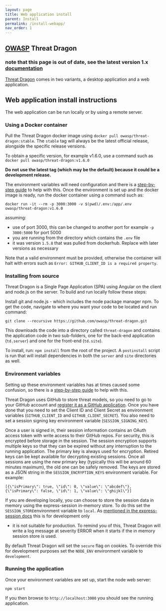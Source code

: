 ```yaml
---
layout: page
title: Web application install
parent: Install
permalink: /install-webapp/
nav_order: 1
---
```


## [OWASP](https://www.owasp.org) Threat Dragon

### note that this page is out of date, see the latest version 1.x [documentation][docsv1]

[Threat Dragon](http://owasp.org/www-project-threat-dragon) comes in two variants, a desktop application and a web application.

## Web application install instructions
The web application can be run locally or by using a remote server.

### Using a Docker container
Pull the Threat Dragon docker image using `docker pull owasp/threat-dragon:stable`.
The `stable` tag will always be the latest official release, alongside the specific release versions.

To obtain a specific version, for example v1.6.0, use a command such as `docker pull owasp/threat-dragon:v1.6.0`

**Do not use the latest tag (which may be the default) because it could be a development release.**

The environment variables will need configuration and there is a [step-by-step guide](/setup-env/) to help with this.
Once the environment is set up and the docker image is ready, run the docker container using a command such as:

```
docker run -it --rm -p 3000:3000 -v $(pwd)/.env:/app/.env owasp/threat-dragon:v1.6.0
```

assuming:
* use of port 3000, this can be changed to another port for example `-p 3000:5000` for port 5000
* you are running from the directory  which contains the `.env` file
* it was version `1.5.8` that was pulled from dockerhub. Replace with later versions as necessary

Note that a valid environment must  be provided, otherwise the container will halt with errors
such as `Error: GITHUB_CLIENT_ID is a required property`.

### Installing from source

Threat Dragon is a Single Page Application (SPA) using Angular on the client and node.js on the server.
To build and run locally follow these steps:

Install git and node.js - which includes the node package manager npm.
To get the code, navigate to where you want your code to be located and run command:

`git clone --recursive https://github.com/owasp/threat-dragon.git`

This downloads the code into a directory called `threat-dragon` and contains the application code in two sub-folders,
one for the back-end application (`td.server`) and one for the front-end (`td.site`).

To install, run: `npm install` from the root of the project.
A `postinstall` script is run that will install dependencies in both the `server` and `site` directories as well.

### Environment variables

Setting up these environment variables has at times caused some confusion,
so there is a [step-by-step guide](/setup-env/) to help with this. 

Threat Dragon uses GitHub to store threat models, so you need to go to your GitHub account and
[register it as a GitHub application](https://github.com/settings/applications/new).
Once you have done that you need to set the Client ID and Client Secret as environment variables
(`GITHUB_CLIENT_ID` and `GITHUB_CLIENT_SECRET`).
You also need to set a session signing key environment variable (`SESSION_SIGNING_KEY`).

Once a user is signed in, their session information contains an OAuth access token with write access to their GitHub repos.
For security, this is encrypted before storage in the session.
The session encryption supports multiple keys so that they can be expired
without any interruption to the running application. The primary key is always used for encryption. Retired keys can be kept available
for decrypting existing sessions. Once all sessions are using the new primary key (typically this will be around 60 minutes maximum),
the old one can be safely removed.
The keys are stored as a JSON string in  the `SESSION_ENCRYPTION_KEYS` environment variable. For example:

`[{\"isPrimary\": true, \"id\": 0, \"value\": \"abcdef\"}, {\"isPrimary\": false, \"id\": 1, \"value\": \"ghijkl\"}]`

If you are developing locally, you can choose to store the session data in memory using the express-session in-memory store.
To do this set the `SESSION_STORE`environment variable to `local`.
As [mentioned in the express-session docs](https://github.com/expressjs/session) this is for development only
- it is not suitable for production. To remind you of this, Threat Dragon will write a log message at severity ERROR when
it starts if the in memory session store is used.

By default Threat Dragon will set the `secure` flag on cookies.
To override this for development purposes set the `NODE_ENV` environment variable to `development`.

### Running the application

Once your environment variables are set up, start the node web server:

`npm start`

If you then browse to `http://localhost:3000` you should see the running application.

[docsv1]: https://owasp.org/www-project-threat-dragon/docs-1/
